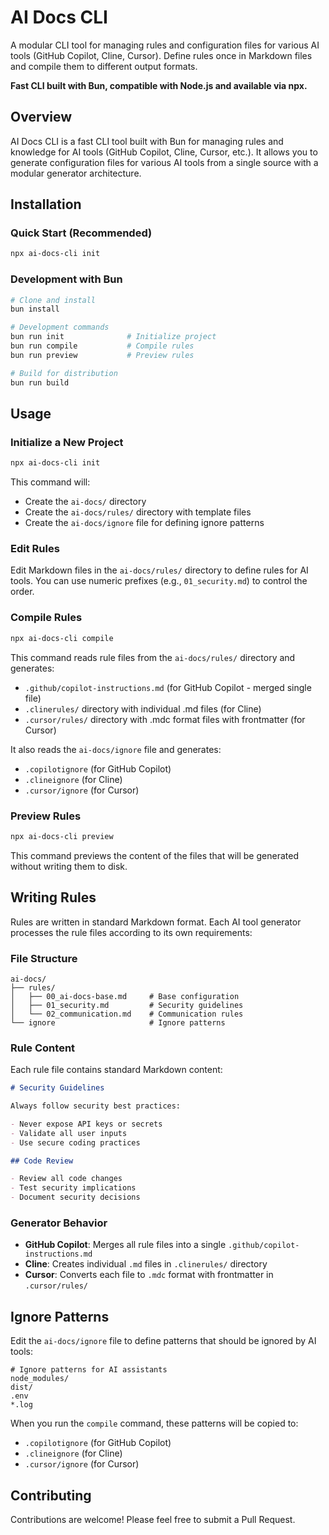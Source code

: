 # AI Docs CLI

A modular CLI tool for managing rules and configuration files for various AI tools (GitHub Copilot, Cline, Cursor). Define rules once in Markdown files and compile them to different output formats.

**Fast CLI built with Bun, compatible with Node.js and available via npx.**

## Overview

AI Docs CLI is a fast CLI tool built with Bun for managing rules and knowledge for AI tools (GitHub Copilot, Cline, Cursor, etc.).
It allows you to generate configuration files for various AI tools from a single source with a modular generator architecture.

## Installation

### Quick Start (Recommended)

```bash
npx ai-docs-cli init
```

### Development with Bun

```bash
# Clone and install
bun install

# Development commands
bun run init              # Initialize project
bun run compile           # Compile rules
bun run preview           # Preview rules

# Build for distribution
bun run build
```

## Usage

### Initialize a New Project

```bash
npx ai-docs-cli init
```

This command will:
- Create the `ai-docs/` directory
- Create the `ai-docs/rules/` directory with template files
- Create the `ai-docs/ignore` file for defining ignore patterns

### Edit Rules

Edit Markdown files in the `ai-docs/rules/` directory to define rules for AI tools.
You can use numeric prefixes (e.g., `01_security.md`) to control the order.

### Compile Rules

```bash
npx ai-docs-cli compile
```

This command reads rule files from the `ai-docs/rules/` directory and generates:
- `.github/copilot-instructions.md` (for GitHub Copilot - merged single file)
- `.clinerules/` directory with individual .md files (for Cline)
- `.cursor/rules/` directory with .mdc format files with frontmatter (for Cursor)

It also reads the `ai-docs/ignore` file and generates:
- `.copilotignore` (for GitHub Copilot)
- `.clineignore` (for Cline)
- `.cursor/ignore` (for Cursor)

### Preview Rules

```bash
npx ai-docs-cli preview
```

This command previews the content of the files that will be generated without writing them to disk.

## Writing Rules

Rules are written in standard Markdown format. Each AI tool generator processes the rule files according to its own requirements:

### File Structure

```
ai-docs/
├── rules/
│   ├── 00_ai-docs-base.md     # Base configuration
│   ├── 01_security.md         # Security guidelines
│   └── 02_communication.md    # Communication rules
└── ignore                     # Ignore patterns
```

### Rule Content

Each rule file contains standard Markdown content:

```markdown
# Security Guidelines

Always follow security best practices:

- Never expose API keys or secrets
- Validate all user inputs
- Use secure coding practices

## Code Review

- Review all code changes
- Test security implications
- Document security decisions
```

### Generator Behavior

- **GitHub Copilot**: Merges all rule files into a single `.github/copilot-instructions.md`
- **Cline**: Creates individual `.md` files in `.clinerules/` directory
- **Cursor**: Converts each file to `.mdc` format with frontmatter in `.cursor/rules/`

## Ignore Patterns

Edit the `ai-docs/ignore` file to define patterns that should be ignored by AI tools:

```
# Ignore patterns for AI assistants
node_modules/
dist/
.env
*.log
```

When you run the `compile` command, these patterns will be copied to:
- `.copilotignore` (for GitHub Copilot)
- `.clineignore` (for Cline)
- `.cursor/ignore` (for Cursor)

## Contributing

Contributions are welcome! Please feel free to submit a Pull Request.
